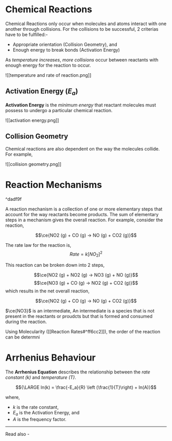 # Chemical Reactions

Chemical Reactions only occur when molecules and atoms interact with one another through collisions. For the collisions to be successful, 2 criterias have to be fulfilled:-
- Appropriate orientation (Collision Geometry), and
- Enough energy to break bonds (Activation Energy)

As *temperature increases*, *more collisions* occur between reactants with enough energy for the reaction to occur.


![[temperature and rate of reaction.png]]


## Activation Energy (${E_a}$)

**Activation Energy** is the *minimum energy* that reactant molecules must possess to undergo a particular chemical reaction.

![[activation energy.png]]

## Collision Geometry

Chemical reactions are also dependent on the way the molecules collide. For example,

![[collision geometry.png]]


# Reaction Mechanisms

^dadf9f

A reaction mechanism is a collection of one or more elementary steps that account for the way reactants become products. The sum of elementary steps in a mechanism gives the overall reaction. For example, consider the reaction,

$$\ce{NO2 (g) + CO (g) -> NO (g) + CO2 (g)}$$


The rate law for the reaction is,
$${ Rate  = k[NO_2]^2}$$

This reaction can be broken down into 2 steps,

$$\ce{NO2 (g) + NO2 (g) -> NO3 (g) + NO (g)}$$
$$\ce{NO3 (g) + CO (g) -> NO2 (g) + CO2 (g)}$$
which results in the net overall reaction,

$$\ce{NO2 (g) + CO (g) -> NO (g) + CO2 (g)}$$

$\ce{NO3}$ is an intermediate, An intermediate is a species that is not present in the reactants or proudcts but that is formed and consumed during the reaction.


Using Molecularity ([[Reaction Rates#^ff6cc2]]), the order of the reaction can be determni



# Arrhenius Behaviour

The **Arrhenius Equation** describes the relationship between the *rate constant (k)* and *temperature (T)*.

$${\LARGE ln(k) = \frac{-E_a}{R} \left (\frac{1}{T}\right) + ln(A)}$$

where,
- *k* is the rate constant,
- ${E_a}$ is the Activation Energy, and
- *A* is the frequency factor.




---
Read also - 